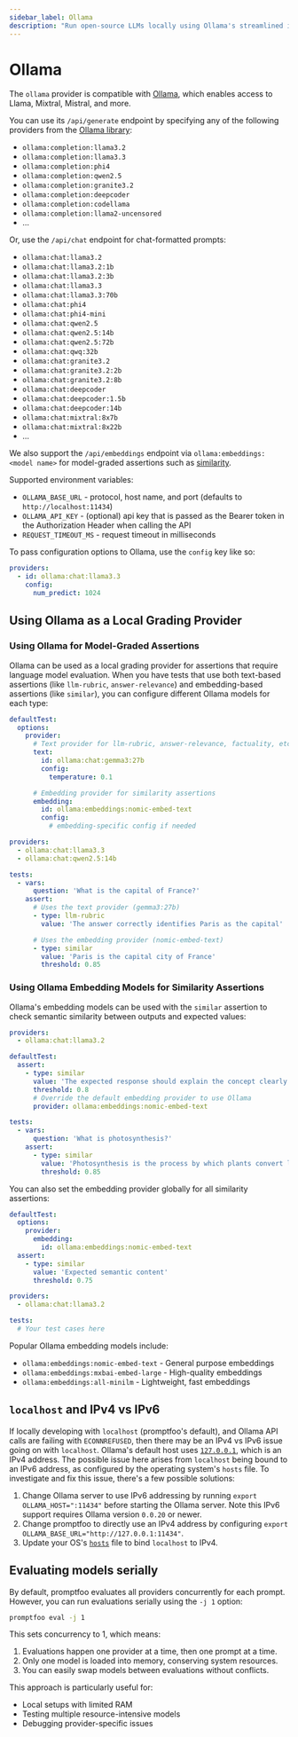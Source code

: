 ```yaml
---
sidebar_label: Ollama
description: "Run open-source LLMs locally using Ollama's streamlined interface for rapid prototyping and offline model evaluation"
---
```


# Ollama

The `ollama` provider is compatible with [Ollama](https://github.com/jmorganca/ollama), which enables access to Llama, Mixtral, Mistral, and more.

You can use its `/api/generate` endpoint by specifying any of the following providers from the [Ollama library](https://ollama.ai/library):

- `ollama:completion:llama3.2`
- `ollama:completion:llama3.3`
- `ollama:completion:phi4`
- `ollama:completion:qwen2.5`
- `ollama:completion:granite3.2`
- `ollama:completion:deepcoder`
- `ollama:completion:codellama`
- `ollama:completion:llama2-uncensored`
- ...

Or, use the `/api/chat` endpoint for chat-formatted prompts:

- `ollama:chat:llama3.2`
- `ollama:chat:llama3.2:1b`
- `ollama:chat:llama3.2:3b`
- `ollama:chat:llama3.3`
- `ollama:chat:llama3.3:70b`
- `ollama:chat:phi4`
- `ollama:chat:phi4-mini`
- `ollama:chat:qwen2.5`
- `ollama:chat:qwen2.5:14b`
- `ollama:chat:qwen2.5:72b`
- `ollama:chat:qwq:32b`
- `ollama:chat:granite3.2`
- `ollama:chat:granite3.2:2b`
- `ollama:chat:granite3.2:8b`
- `ollama:chat:deepcoder`
- `ollama:chat:deepcoder:1.5b`
- `ollama:chat:deepcoder:14b`
- `ollama:chat:mixtral:8x7b`
- `ollama:chat:mixtral:8x22b`
- ...

We also support the `/api/embeddings` endpoint via `ollama:embeddings:<model name>` for model-graded assertions such as [similarity](/docs/configuration/expected-outputs/similar/).

Supported environment variables:

- `OLLAMA_BASE_URL` - protocol, host name, and port (defaults to `http://localhost:11434`)
- `OLLAMA_API_KEY` - (optional) api key that is passed as the Bearer token in the Authorization Header when calling the API
- `REQUEST_TIMEOUT_MS` - request timeout in milliseconds

To pass configuration options to Ollama, use the `config` key like so:

```yaml title="promptfooconfig.yaml"
providers:
  - id: ollama:chat:llama3.3
    config:
      num_predict: 1024
```

## Using Ollama as a Local Grading Provider

### Using Ollama for Model-Graded Assertions

Ollama can be used as a local grading provider for assertions that require language model evaluation. When you have tests that use both text-based assertions (like `llm-rubric`, `answer-relevance`) and embedding-based assertions (like `similar`), you can configure different Ollama models for each type:

```yaml title="promptfooconfig.yaml"
defaultTest:
  options:
    provider:
      # Text provider for llm-rubric, answer-relevance, factuality, etc.
      text:
        id: ollama:chat:gemma3:27b
        config:
          temperature: 0.1

      # Embedding provider for similarity assertions
      embedding:
        id: ollama:embeddings:nomic-embed-text
        config:
          # embedding-specific config if needed

providers:
  - ollama:chat:llama3.3
  - ollama:chat:qwen2.5:14b

tests:
  - vars:
      question: 'What is the capital of France?'
    assert:
      # Uses the text provider (gemma3:27b)
      - type: llm-rubric
        value: 'The answer correctly identifies Paris as the capital'

      # Uses the embedding provider (nomic-embed-text)
      - type: similar
        value: 'Paris is the capital city of France'
        threshold: 0.85
```

### Using Ollama Embedding Models for Similarity Assertions

Ollama's embedding models can be used with the `similar` assertion to check semantic similarity between outputs and expected values:

```yaml title="promptfooconfig.yaml"
providers:
  - ollama:chat:llama3.2

defaultTest:
  assert:
    - type: similar
      value: 'The expected response should explain the concept clearly'
      threshold: 0.8
      # Override the default embedding provider to use Ollama
      provider: ollama:embeddings:nomic-embed-text

tests:
  - vars:
      question: 'What is photosynthesis?'
    assert:
      - type: similar
        value: 'Photosynthesis is the process by which plants convert light energy into chemical energy'
        threshold: 0.85
```

You can also set the embedding provider globally for all similarity assertions:

```yaml title="promptfooconfig.yaml"
defaultTest:
  options:
    provider:
      embedding:
        id: ollama:embeddings:nomic-embed-text
  assert:
    - type: similar
      value: 'Expected semantic content'
      threshold: 0.75

providers:
  - ollama:chat:llama3.2

tests:
  # Your test cases here
```

Popular Ollama embedding models include:

- `ollama:embeddings:nomic-embed-text` - General purpose embeddings
- `ollama:embeddings:mxbai-embed-large` - High-quality embeddings
- `ollama:embeddings:all-minilm` - Lightweight, fast embeddings

## `localhost` and IPv4 vs IPv6

If locally developing with `localhost` (promptfoo's default),
and Ollama API calls are failing with `ECONNREFUSED`,
then there may be an IPv4 vs IPv6 issue going on with `localhost`.
Ollama's default host uses [`127.0.0.1`](https://github.com/jmorganca/ollama/blob/main/api/client.go#L19),
which is an IPv4 address.
The possible issue here arises from `localhost` being bound to an IPv6 address,
as configured by the operating system's `hosts` file.
To investigate and fix this issue, there's a few possible solutions:

1. Change Ollama server to use IPv6 addressing by running
   `export OLLAMA_HOST=":11434"` before starting the Ollama server.
   Note this IPv6 support requires Ollama version `0.0.20` or newer.
2. Change promptfoo to directly use an IPv4 address by configuring
   `export OLLAMA_BASE_URL="http://127.0.0.1:11434"`.
3. Update your OS's [`hosts`](<https://en.wikipedia.org/wiki/Hosts_(file)>) file
   to bind `localhost` to IPv4.

## Evaluating models serially

By default, promptfoo evaluates all providers concurrently for each prompt. However, you can run evaluations serially using the `-j 1` option:

```bash
promptfoo eval -j 1
```

This sets concurrency to 1, which means:

1. Evaluations happen one provider at a time, then one prompt at a time.
2. Only one model is loaded into memory, conserving system resources.
3. You can easily swap models between evaluations without conflicts.

This approach is particularly useful for:

- Local setups with limited RAM
- Testing multiple resource-intensive models
- Debugging provider-specific issues
